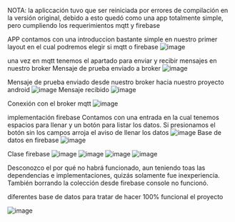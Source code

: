 NOTA: la apliccación tuvo que ser reiniciada por errores de compilación en la versión original, debido a esto quedó como una app totalmente simple, pero cumpliendo los requerimientos mqtt y firebase



APP
contamos con una introduccion bastante simple en nuestro primer layout en el cual podremos elegir si mqtt o firebase
![image](https://github.com/user-attachments/assets/37a52350-3b62-42ff-9857-ca0fcdbf6df8)


una vez en mqtt tenemos el apartado para enviar y recibir mensajes en nuestro broker
Mensaje de prueba enviado a broker
![image](https://github.com/user-attachments/assets/1bef96fe-e0d7-493e-bc2a-98835f848f2c)

Mensaje de prueba enviado desde nuestro broker hacia nuestro proyecto android
![image](https://github.com/user-attachments/assets/9aa00652-1296-404c-9d10-c3e9d29972fe)
Mensaje recibido
![image](https://github.com/user-attachments/assets/10d52659-5597-4098-ad56-8efd5ea36e18)

Conexión con el broker mqtt
![image](https://github.com/user-attachments/assets/3bcfa74b-36a6-4ed5-9e40-f801c0103212)



implementación firebase
Contamos con una entrada en la cual tenemos espacios para llenar y un botón para listar los datos. 
Si presionamos el botón sin los campos arroja el aviso
de llenar los datos
![image](https://github.com/user-attachments/assets/1c246976-51a2-4eeb-8fa3-cb0f518e32ec)
Base de datos en firebase
![image](https://github.com/user-attachments/assets/078ea237-d50d-49bd-8f59-5c31b743640a)

Clase firebase
![image](https://github.com/user-attachments/assets/58991827-0b12-4705-89d3-e53aa7cc29dc)
![image](https://github.com/user-attachments/assets/651df9bb-d0c5-4a8c-a44b-a12fd31d2360)
![image](https://github.com/user-attachments/assets/dc0aa206-60ed-418f-a5e0-b2fc4f6a25ac)
![image](https://github.com/user-attachments/assets/0c6a3045-f466-45fa-bbd2-c9090e381dd3)

Desconozco el por qué no habrá funcionado, aun teniendo toas las dependencias e implementaciones, quizás solamente fue
inexperiencia. También borrando la colección desde firebase console no funcionó.

diferentes base de datos para tratar de hacer 100% funcional el proyecto

![image](https://github.com/user-attachments/assets/edf4cdd7-948f-4fa1-b037-3535c806078e)





